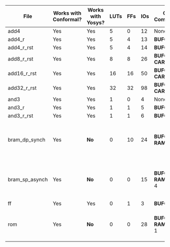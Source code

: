 |     **File**     |**Works with Conformal?**|**Works with Yosys?**|**LUTs**|**FFs**|**IOs**|     **Other Components**      |                  **Errors**                     |
|------------------|-------------------------|---------------------|--------|-------|-------|-------------------------------|-------------------------------------------------|
|       add4       |         Yes             |         Yes         |   5    |   0   |   12  |    None                       |    None                                         |
|      add4_r      |         Yes             |         Yes         |   5    |   4   |   13  |    **BUFG:** 1                |    None                                         |
|    add4_r_rst    |         Yes             |         Yes         |   5    |   4   |   14  |    **BUFG:** 1                |    None                                         |
|    add8_r_rst    |         Yes             |         Yes         |   8    |   8   |   26  |    **BUFG:** 1 **CARRY4:** 2  |    None                                         |
|    add16_r_rst   |         Yes             |         Yes         |   16   |   16  |   50  |    **BUFG:** 1 **CARRY4:** 4  |    None                                         |
|    add32_r_rst   |         Yes             |         Yes         |   32   |   32  |   98  |    **BUFG:** 1 **CARRY4:** 8  |    None                                         |
|       and3       |         Yes             |         Yes         |   1    |   0   |   4   |    None                       |    None                                         |
|      and3_r      |         Yes             |         Yes         |   1    |   1   |   5   |    **BUFG:** 1                |    None                                         |
|    and3_r_rst    |         Yes             |         Yes         |   1    |   1   |   6   |    **BUFG:** 1                |    None                                         |
|   bram_dp_synch  |         Yes             |       **No**        |   0    |   10  |   24  |    **BUFG:** 1 **RAM32M:** 2  |    Isn't using Block RAM, 8 unproven cells      |
|   bram_sp_asynch |         Yes             |       **No**        |   0    |   0   |   15  |    **BUFG:** 1 **RAM32X1S:** 4|    Isn't using Block RAM, 4 unproven cells      |
|       ff         |         Yes             |         Yes         |   0    |   1   |   3   |    **BUFG:** 1                |    None                                         |
|       rom        |         Yes             |       **No**        |   0    |   0   |   28  |    **BUFG:** 1 **RAMB18E1:** 1|    20 unproven $equiv cells in Yosys            |